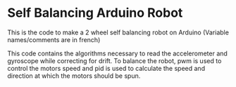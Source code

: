 # Self Balancing Arduino Robot
This is the code to make a 2 wheel self balancing robot on Arduino (Variable names/comments are in french)

This code contains the algorithms necessary to read the accelerometer and gyroscope while correcting for drift.
To balance the robot, pwm is used to control the motors speed and pid is used to calculate the speed and direction at which
the motors should be spun.
